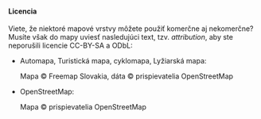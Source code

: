 #### Licencia

Viete, že niektoré mapové vrstvy môžete použiť komerčne aj nekomerčne?
Musíte však do mapy uviesť nasledujúci text, tzv. _attribution_, aby ste neporušili licencie CC-BY-SA a ODbL:

* Automapa, Turistická mapa, cyklomapa, Lyžiarská mapa:

  Mapa &copy; Freemap Slovakia, dáta &copy; prispievatelia OpenStreetMap

* OpenStreetMap:

  Mapa &copy; prispievatelia OpenStreetMap

<!--
* mtbmap.cz:

    &copy; Martin Tesař, osmmtb@gmail.com, dáta &copy; prispievatelia OpenStreetMap
-->
